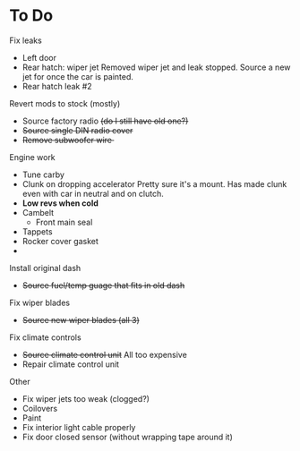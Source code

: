 # To Do
Fix leaks
* Left door
* Rear hatch: wiper jet
Removed wiper jet and leak stopped.
Source a new jet for once the car is painted.
* Rear hatch leak #2

Revert mods to stock (mostly)
* Source factory radio ~~(do I still have old one?)~~
* ~~Source single DIN radio cover~~
* ~~Remove subwoofer wire ️~~

Engine work
* Tune carby
* Clunk on dropping accelerator
Pretty sure it's a mount. Has made clunk even with car in neutral and on clutch.
* **Low revs when cold**
* Cambelt
	* Front main seal
* Tappets
* Rocker cover gasket
* 

Install original dash
* ~~Source fuel/temp guage that fits in old dash~~

Fix wiper blades
* ~~Source new wiper blades (all 3)~~

Fix climate controls
* ~~Source climate control unit~~ All too expensive
* Repair climate control unit

Other
* Fix wiper jets too weak (clogged?)
* Coilovers
* Paint
* Fix interior light cable properly
* Fix door closed sensor (without wrapping tape around it)

